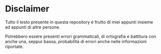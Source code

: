 # Disclaimer

Tutto il testo presente in questa repository è frutto di miei appunti insieme ad appunti di altre persone.

Potrebbero essere presenti errori grammaticali, di ortografia e battitura con anche una, seppur bassa, probabilità di errori anche nelle informazioni riportate.
